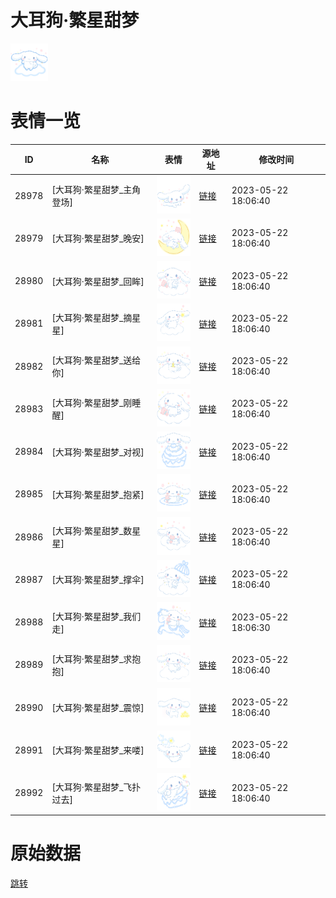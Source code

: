 # 大耳狗·繁星甜梦

<img src="./cover.png" height="60" alt="cover" />

# 表情一览

|ID|名称|表情|源地址|修改时间|
|----|----|----|----|----|
|28978|[大耳狗·繁星甜梦_主角登场]|<img src="./pic/028978_%5B大耳狗·繁星甜梦_主角登场%5D.png" height="60" alt="主角登场"/>|[链接](https://i0.hdslb.com/bfs/garb/f60b0f01dc30e132128c7dab4ef79def171156ff.png)|2023-05-22 18:06:40|
|28979|[大耳狗·繁星甜梦_晚安]|<img src="./pic/028979_%5B大耳狗·繁星甜梦_晚安%5D.png" height="60" alt="晚安"/>|[链接](https://i0.hdslb.com/bfs/garb/08d3d6a6a06142f6895a10e2c811163ee9d6226d.png)|2023-05-22 18:06:40|
|28980|[大耳狗·繁星甜梦_回眸]|<img src="./pic/028980_%5B大耳狗·繁星甜梦_回眸%5D.png" height="60" alt="回眸"/>|[链接](https://i0.hdslb.com/bfs/garb/9ab14605991ace60308d475c3be435bdeee9da45.png)|2023-05-22 18:06:40|
|28981|[大耳狗·繁星甜梦_摘星星]|<img src="./pic/028981_%5B大耳狗·繁星甜梦_摘星星%5D.png" height="60" alt="摘星星"/>|[链接](https://i0.hdslb.com/bfs/garb/6108e66a0243f54cc9083dbe447d5e899cf5f943.png)|2023-05-22 18:06:40|
|28982|[大耳狗·繁星甜梦_送给你]|<img src="./pic/028982_%5B大耳狗·繁星甜梦_送给你%5D.png" height="60" alt="送给你"/>|[链接](https://i0.hdslb.com/bfs/garb/45c85b412a841e4a190121ec485f0df826083caa.png)|2023-05-22 18:06:40|
|28983|[大耳狗·繁星甜梦_刚睡醒]|<img src="./pic/028983_%5B大耳狗·繁星甜梦_刚睡醒%5D.png" height="60" alt="刚睡醒"/>|[链接](https://i0.hdslb.com/bfs/garb/87dd078975396933cfb623c97911032c2b9a8f93.png)|2023-05-22 18:06:40|
|28984|[大耳狗·繁星甜梦_对视]|<img src="./pic/028984_%5B大耳狗·繁星甜梦_对视%5D.png" height="60" alt="对视"/>|[链接](https://i0.hdslb.com/bfs/garb/c73a56f094347be9c11af8a4d20141a56a225345.png)|2023-05-22 18:06:40|
|28985|[大耳狗·繁星甜梦_抱紧]|<img src="./pic/028985_%5B大耳狗·繁星甜梦_抱紧%5D.png" height="60" alt="抱紧"/>|[链接](https://i0.hdslb.com/bfs/garb/2c08df6f64f7128d5ed93c503f622b890a8a40fe.png)|2023-05-22 18:06:40|
|28986|[大耳狗·繁星甜梦_数星星]|<img src="./pic/028986_%5B大耳狗·繁星甜梦_数星星%5D.png" height="60" alt="数星星"/>|[链接](https://i0.hdslb.com/bfs/garb/f7304a2db5fa1e97b40f5fa7b0008c8f1ecce485.png)|2023-05-22 18:06:40|
|28987|[大耳狗·繁星甜梦_撑伞]|<img src="./pic/028987_%5B大耳狗·繁星甜梦_撑伞%5D.png" height="60" alt="撑伞"/>|[链接](https://i0.hdslb.com/bfs/garb/a71e52d91ee93699a021d8ef7e864bf39f2597d4.png)|2023-05-22 18:06:40|
|28988|[大耳狗·繁星甜梦_我们走]|<img src="./pic/028988_%5B大耳狗·繁星甜梦_我们走%5D.png" height="60" alt="我们走"/>|[链接](https://i0.hdslb.com/bfs/garb/2aa5191e2acd317b0ce48b8a04d4aa52a28b1a05.png)|2023-05-22 18:06:30|
|28989|[大耳狗·繁星甜梦_求抱抱]|<img src="./pic/028989_%5B大耳狗·繁星甜梦_求抱抱%5D.png" height="60" alt="求抱抱"/>|[链接](https://i0.hdslb.com/bfs/garb/cabc925a526a832395bf3426241ecbad3e5f64c6.png)|2023-05-22 18:06:40|
|28990|[大耳狗·繁星甜梦_震惊]|<img src="./pic/028990_%5B大耳狗·繁星甜梦_震惊%5D.png" height="60" alt="震惊"/>|[链接](https://i0.hdslb.com/bfs/garb/35c1ae73c9d14527534fdfa83bb14a0cbc2c94ee.png)|2023-05-22 18:06:40|
|28991|[大耳狗·繁星甜梦_来喽]|<img src="./pic/028991_%5B大耳狗·繁星甜梦_来喽%5D.png" height="60" alt="来喽"/>|[链接](https://i0.hdslb.com/bfs/garb/b48acd4152e7afbe281ff1d602190a3ac4be5270.png)|2023-05-22 18:06:40|
|28992|[大耳狗·繁星甜梦_飞扑过去]|<img src="./pic/028992_%5B大耳狗·繁星甜梦_飞扑过去%5D.png" height="60" alt="飞扑过去"/>|[链接](https://i0.hdslb.com/bfs/garb/fa5d021c22b81ba79179ee9387a6feea10c9f250.png)|2023-05-22 18:06:40|

# 原始数据

[跳转](./raw.json)


